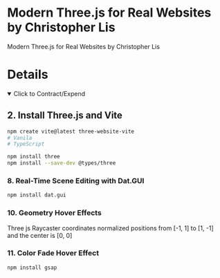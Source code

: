 # Modern Three.js for Real Websites by Christopher Lis

Modern Three.js for Real Websites by Christopher Lis

# Details

<details open> 
  <summary>Click to Contract/Expend</summary>

## 2. Install Three.js and Vite

```sh
npm create vite@latest three-website-vite
# Vanila
# TypeScript

npm install three
npm install --save-dev @types/three
```

### 8. Real-Time Scene Editing with Dat.GUI

```sh
npm install dat.gui
```

### 10. Geometry Hover Effects

Three js Raycaster coordinates normalized positions from [-1, 1] to [1, -1] and the center is [0, 0]

### 11. Color Fade Hover Effect

```sh
npm install gsap
```

</details>
